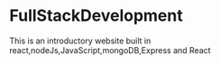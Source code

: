 # FullStackDevelopment
This is an introductory website built in react,nodeJs,JavaScript,mongoDB,Express and React
